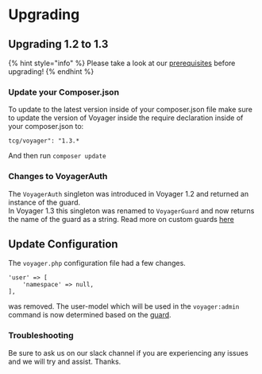 # Upgrading

## Upgrading 1.2 to 1.3

{% hint style="info" %}
Please take a look at our [prerequisites](../getting-started/prerequisites.md) before upgrading!
{% endhint %}

### Update your Composer.json

To update to the latest version inside of your composer.json file make sure to update the version of Voyager inside the require declaration inside of your composer.json to:

`tcg/voyager": "1.3.*`

And then run `composer update`

### Changes to VoyagerAuth
The `VoyagerAuth` singleton was introduced in Voyager 1.2 and returned an instance of the guard.  
In Voyager 1.3 this singleton was renamed to `VoyagerGuard` and now returns the name of the guard as a string.
Read more on custom guards [here](../customization/custom-guard.md)

## Update Configuration
The `voyager.php` configuration file had a few changes.  

```
'user' => [
    'namespace' => null,
],
```
was removed. The user-model which will be used in the `voyager:admin` command is now determined based on the [guard](../customization/custom-guard.md).

### Troubleshooting

Be sure to ask us on our slack channel if you are experiencing any issues and we will try and assist. Thanks.
